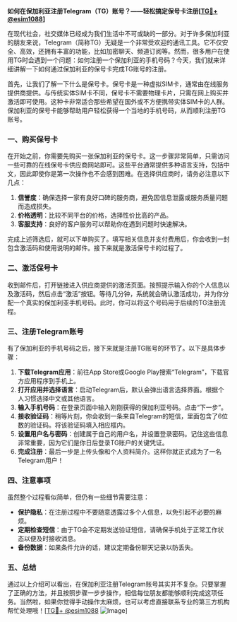**如何在保加利亚注册Telegram（TG）账号？——轻松搞定保号卡注册[[TG💪+ @esim1088](https://t.me/s/esim1088)]**

在现代社会，社交媒体已经成为我们生活中不可或缺的一部分。对于许多保加利亚的朋友来说，Telegram（简称TG）无疑是一个非常受欢迎的通讯工具。它不仅安全、高效，还拥有丰富的功能，比如加密聊天、频道订阅等。然而，很多用户在使用TG时会遇到一个问题：如何注册一个保加利亚的手机号码？今天，我们就来详细讲解一下如何通过保加利亚的保号卡完成TG账号的注册。

首先，让我们了解一下什么是保号卡。保号卡是一种虚拟SIM卡，通常由在线服务提供商提供。与传统实体SIM卡不同，保号卡不需要物理卡片，只需在网上购买并激活即可使用。这种卡非常适合那些希望在国外或不方便携带实体SIM卡的人群。保加利亚的保号卡能够帮助用户轻松获得一个当地的手机号码，从而顺利注册TG账号。

### 一、购买保号卡

在开始之前，你需要先购买一张保加利亚的保号卡。这一步骤非常简单，只需访问一些可靠的在线保号卡供应商网站即可。这些平台通常提供多种语言支持，包括中文，因此即使你是第一次操作也不会感到困难。在选择供应商时，请务必注意以下几点：

1. **信誉度**：确保选择一家有良好口碑的服务商，避免因信息泄露或服务质量问题而造成损失。
2. **价格透明**：比较不同平台的价格，选择性价比高的产品。
3. **客服支持**：良好的客户服务可以帮助你在遇到问题时快速解决。

完成上述筛选后，就可以下单购买了。填写相关信息并支付费用后，你会收到一封包含激活码和使用说明的邮件。接下来就是激活保号卡的过程了。

### 二、激活保号卡

收到邮件后，打开链接进入供应商提供的激活页面。按照提示输入你的个人信息以及激活码，然后点击“激活”按钮。等待几分钟，系统就会确认激活成功，并为你分配一个真实的保加利亚手机号码。此时，你可以将这个号码用于后续的TG注册流程。

### 三、注册Telegram账号

有了保加利亚的手机号码之后，接下来就是注册TG账号的环节了。以下是具体步骤：

1. **下载Telegram应用**：前往App Store或Google Play搜索“Telegram”，下载官方应用程序到手机上。
2. **打开应用并选择语言**：启动Telegram后，默认会弹出语言选择界面。根据个人习惯选择中文或其他语言。
3. **输入手机号码**：在登录页面中输入刚刚获得的保加利亚号码。点击“下一步”。
4. **接收验证码**：稍等片刻，你会收到一条来自Telegram的短信，里面包含了6位数的验证码。将该验证码填入相应框内。
5. **设置用户名与密码**：创建属于自己的用户名，并设置登录密码。记住这些信息非常重要，因为它们是你日后登录TG账户的关键凭证。
6. **完成注册**：最后一步是上传头像和个人资料简介。这样你就正式成为了一名Telegram用户！

### 四、注意事项

虽然整个过程看似简单，但仍有一些细节需要注意：

- **保护隐私**：在注册过程中不要随意透露过多个人信息，以免引起不必要的麻烦。
- **定期检查短信**：由于TG会不定期发送验证短信，请确保手机处于正常工作状态以便及时接收消息。
- **备份数据**：如果条件允许的话，建议定期备份聊天记录以防丢失。

### 五、总结

通过以上介绍可以看出，在保加利亚注册Telegram账号其实并不复杂。只要掌握了正确的方法，并且按照步骤一步步操作，相信每位朋友都能够顺利完成这项任务。当然啦，如果你觉得手动操作太麻烦，也可以考虑直接联系专业的第三方机构帮忙处理哦！[[TG💪+ @esim1088](https://t.me/s/esim1088) ![Image](https://i.postimg.cc/4NQfJmqS/Snipaste-2025-05-13-00-14-12.png)]